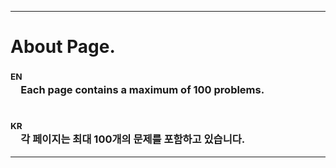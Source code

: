 <hr>

# About Page. 

### <sup>EN</sup><br>　Each page contains a maximum of 100 problems.  

#

### <sup>KR</sup><br>　각 페이지는 최대 100개의 문제를 포함하고 있습니다. 

<hr>
